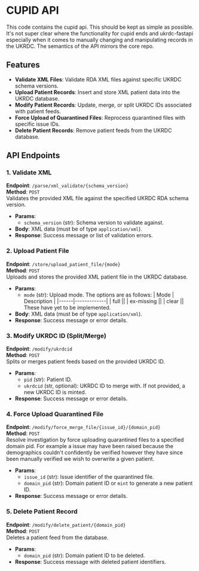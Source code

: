# CUPID API

This code contains the cupid api. This should be kept as simple as possible. It's not super clear where the functionality for cupid ends and ukrdc-fastapi especially when it comes to manually changing and manipulating records in the UKRDC. The semantics of the API mirrors the core repo.

## Features

- **Validate XML Files**: Validate RDA XML files against specific UKRDC schema versions.
- **Upload Patient Records**: Insert and store XML patient data into the UKRDC database.
- **Modify Patient Records**: Update, merge, or split UKRDC IDs associated with patient feeds.
- **Force Upload of Quarantined Files**: Reprocess quarantined files with specific issue IDs.
- **Delete Patient Records**: Remove patient feeds from the UKRDC database.

## API Endpoints

### 1. Validate XML

**Endpoint**: `/parse/xml_validate/{schema_version}`  
**Method**: `POST`  
Validates the provided XML file against the specified UKRDC RDA schema version.

- **Params**:
  - `schema_version` (str): Schema version to validate against.
- **Body**: XML data (must be of type `application/xml`).
- **Response**: Success message or list of validation errors.

### 2. Upload Patient File

**Endpoint**: `/store/upload_patient_file/{mode}`  
**Method**: `POST`  
Uploads and stores the provided XML patient file in the UKRDC database.

- **Params**:
  - `mode` (str): Upload mode. The options are as follows:
  | Mode | Description |
  |------|-------------|
  | full ||
  | ex-missing ||
  | clear ||
  These have yet to be implemented.
- **Body**: XML data (must be of type `application/xml`).
- **Response**: Success message or error details.

### 3. Modify UKRDC ID (Split/Merge)

**Endpoint**: `/modify/ukrdcid`  
**Method**: `POST`  
Splits or merges patient feeds based on the provided UKRDC ID.

- **Params**:
  - `pid` (str): Patient ID.
  - `ukrdcid` (str, optional): UKRDC ID to merge with. If not provided, a new UKRDC ID is minted.
- **Response**: Success message or error details.

### 4. Force Upload Quarantined File

**Endpoint**: `/modify/force_merge_file/{issue_id}/{domain_pid}`  
**Method**: `POST`  
Resolve investigation by force uploading quarantined files to a specified domain pid. For example a issue may have been raised because the demographics couldn't confidently be verified however they have since been manually verified we wish to overwrite a given patient.

- **Params**:
  - `issue_id` (str): Issue identifier of the quarantined file.
  - `domain_pid` (str): Domain patient ID or `mint` to generate a new patient ID.
- **Response**: Success message or error details.

### 5. Delete Patient Record

**Endpoint**: `/modify/delete_patient/{domain_pid}`  
**Method**: `POST`  
Deletes a patient feed from the database.

- **Params**:
  - `domain_pid` (str): Domain patient ID to be deleted.
- **Response**: Success message with deleted patient identifiers.
